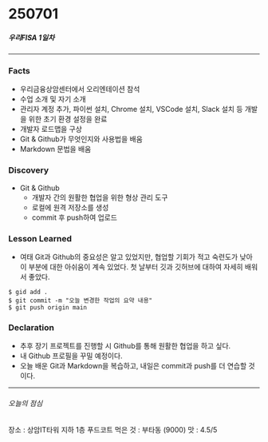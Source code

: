 # 250701
##### 우리FISA 1일차

---
### Facts
- 우리금융상암센터에서 오리엔테이션 참석
- 수업 소개 및 자기 소개 
- 관리자 계정 추가, 파이썬 설치, Chrome 설치, VSCode 설치, Slack 설치 등 개발을 위한 초기 환경 설정을 완료
- 개발자 로드맵을 구상
- Git & Github가 무엇인지와 사용법을 배움
- Markdown 문법을 배움

### Discovery
- Git & Github
    - 개발자 간의 원활한 협업을 위한 형상 관리 도구
    - 로컬에 원격 저장소를 생성
    - commit 후 push하여 업로드

### Lesson Learned 
- 여태 Git과 Github의 중요성은 알고 있었지만, 협업할 기회가 적고 숙련도가 낮아 이 부분에 대한 아쉬움이 계속 있었다. 첫 날부터 깃과 깃허브에 대하여 자세히 배워서 좋았다.

```
$ gid add .
$ git commit -m "오늘 변경한 작업의 요약 내용"
$ git push origin main
```

### Declaration 
- 추후 장기 프로젝트를 진행할 시 Github를 통해 원활한 협업을 하고 싶다.
- 내 Github 프로필을 꾸밀 예정이다.
- 오늘 배운 Git과 Markdown을 복습하고, 내일은 commit과 push를 더 연습할 것이다.

---
###### 오늘의 점심
장소 : 상암IT타워 지하 1층 푸드코트
먹은 것 : 부타동 (9000)
맛 : 4.5/5